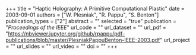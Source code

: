 +++
title = "Haptic Holography: A Primitive Computational Plastic"
date = 2003-09-01
authors = ["W. Plesniak", "R. Pappu", "S. Benton"]
publication_types = ["2"]
abstract = ""
selected = "true"
publication = "*Proceedings of the IEEE*"
url_code = ""
url_dataset = ""
url_pdf = "https://nbviewer.jupyter.org/github/rpappu/pdf-publications/blob/master/PlesniakPappuBenton-IEEE-2003.pdf"
url_project = ""
url_slides = ""
url_video = ""
doi = ""
+++
